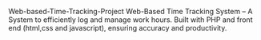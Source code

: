  Web-based-Time-Tracking-Project
Web-Based Time Tracking System – A System to efficiently log and manage work hours. Built with PHP and front end (html,css and javascript), ensuring accuracy and productivity.
